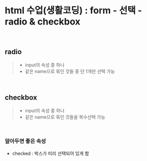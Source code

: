 # html 수업(생활코딩) : form - 선택 - radio & checkbox


&nbsp;


## radio
> - input의 속성 중 하나
> - 같은 name으로 묶인 것들 중 단 1개만 선택 가능


&nbsp;


## checkbox
> - input의 속성 중 하나
> - 같은 name으로 묶인 것들을 복수선택 가능


&nbsp;


### 알아두면 좋은 속성
- checked : 박스가 미리 선택되어 있게 함
